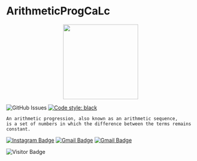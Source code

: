 # ArithmeticProgCaLc

<p align="center">
  <img src="https://github.com/GhostPoltergeist/ArithmeticProgCacl/blob/main/calculater.gif" height="200"/>
</a></p>

![GitHub Issues](https://img.shields.io/github/issues/GhostPoltergeist/ArithmeticProgCacl)
[![Code style: black](https://img.shields.io/badge/code%20style-black-000000.svg?style=flat-square)](https://github.com/ambv/black)
<br />
```
An arithmetic progression, also known as an arithmetic sequence,
is a set of numbers in which the difference between the terms remains constant.
```
[![Instagram Badge](https://img.shields.io/badge/-sh.ay657-purple?style=flat-square&logo=instagram&logoColor=white&link=https://instagram.com/sh.ay657/)](https://instagram.com/sh.ay657)
[![Gmail Badge](https://img.shields.io/badge/-Edselcabaluna21@gmail.com-c14438?style=flat-square&logo=Gmail&logoColor=white&link=mailto:Edselcabaluna21@gmail.com)](mailto:Edselcabaluna21@gmail.com)
[![Gmail Badge](https://img.shields.io/badge/-cabalunaharoldedsel@immaculada.edu.ph-c14438?style=flat-square&logo=Gmail&logoColor=white&link=mailto:cabalunaharoldedsel@immaculada.edu.ph)](mailto:cabalunaharoldedsel@immaculada.edu.ph)

![Visitor Badge](https://visitor-badge.laobi.icu/badge?page_id=GhostPoltergeist)


